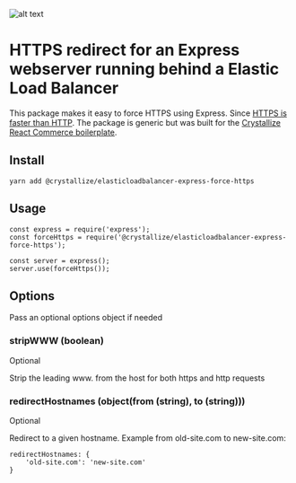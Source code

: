 ![alt text](https://raw.githubusercontent.com/snowballdigital/elasticbeanstalk-express-force-https/HEAD/media/logo.png 'Abstract node with arms')

# HTTPS redirect for an Express webserver running behind a Elastic Load Balancer

This package makes it easy to force HTTPS using Express. Since [HTTPS is faster than HTTP](https://snowball.digital/blog/https-is-faster-than-http). The package is generic but was built for the [Crystallize React Commerce boilerplate](https://crystallize.com/developers).

## Install

```
yarn add @crystallize/elasticloadbalancer-express-force-https
```

## Usage

```
const express = require('express');
const forceHttps = require('@crystallize/elasticloadbalancer-express-force-https');

const server = express();
server.use(forceHttps());
```

## Options

Pass an optional options object if needed

### stripWWW (boolean)

Optional

Strip the leading www. from the host for both https and http requests

### redirectHostnames (object(from (string), to (string)))

Optional

Redirect to a given hostname. Example from old-site.com to new-site.com:

```
redirectHostnames: {
    'old-site.com': 'new-site.com'
}
```
